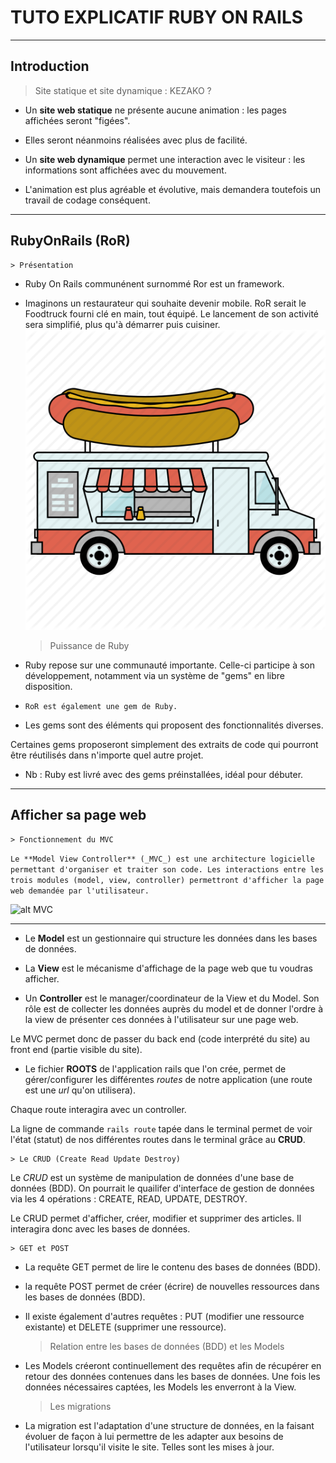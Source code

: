 
# TUTO EXPLICATIF RUBY ON RAILS 

---

## Introduction 

> Site statique et site dynamique : KEZAKO ?

* Un **site web statique** ne présente aucune animation : les pages affichées seront "figées". 
- Elles seront néanmoins réalisées avec plus de facilité.

* Un **site web dynamique** permet une interaction avec le visiteur : les informations sont affichées avec du mouvement. 
- L'animation est plus agréable et évolutive, mais demandera toutefois un travail de codage conséquent.

---

## RubyOnRails (RoR) 

	> Présentation

- Ruby On Rails communénent surnommé Ror est un framework. 

- Imaginons un restaurateur qui souhaite devenir mobile. RoR serait le Foodtruck fourni clé en main, tout équipé. Le lancement de son activité sera simplifié, plus qu'à démarrer puis cuisiner. ![alt foodtruck](https://raw.githubusercontent.com/Polo94/Polo94-S4J1-ReadmeOnRails/master/food_car-2-512.png)


	> Puissance de Ruby

* Ruby repose sur une communauté importante. Celle-ci participe à son développement, notamment via un système de "gems" en libre disposition.

- `RoR est également une gem de Ruby.`

* Les gems sont des éléments qui proposent des fonctionnalités diverses.

Certaines gems proposeront simplement des extraits de code qui pourront être réutilisés dans n'importe quel autre projet.

* Nb : Ruby est livré avec des gems préinstallées, idéal pour débuter.

---

## Afficher sa page web

	> Fonctionnement du MVC

```Le **Model View Controller** (_MVC_) est une architecture logicielle permettant d'organiser et traiter son code. Les interactions entre les trois modules (model, view, controller) permettront d'afficher la page web demandée par l'utilisateur.```

![alt MVC](https://github.com/Polo94/Polo94-S4J1-ReadmeOnRails/blob/master/schema-mvc.png)

-----

* Le **Model** est un gestionnaire qui structure les données dans les bases de données.

* La **View** est le mécanisme d'affichage de la page web que tu voudras afficher.

* Un **Controller** est le manager/coordinateur de la View et du Model. Son rôle est de collecter les données auprès du model et de donner l'ordre à la view de présenter ces données à l'utilisateur sur une page web.

Le MVC permet donc de passer du back end (code interprété du site) au front end (partie visible du site).


* Le fichier **ROOTS** de l'application rails que l'on crée, permet de gérer/configurer les différentes *routes* de notre application (une route est une *url* qu'on utilisera).

Chaque route interagira avec un controller.

La ligne de commande `rails route` tapée dans le terminal permet de voir l'état (statut) de nos différentes routes dans le terminal grâce au **CRUD**.


	> Le CRUD (Create Read Update Destroy)

Le *CRUD* est un système de manipulation de données d'une base de données (BDD). On pourrait le quailifer d'interface de gestion de données via les 4 opérations : CREATE, READ, UPDATE, DESTROY.

Le CRUD permet d'afficher, créer, modifier et supprimer des articles. Il interagira donc avec les bases de données.

	> GET et POST

* La requête GET permet de lire le contenu des bases de données (BDD).

* la requête POST permet de créer (écrire) de nouvelles ressources dans les bases de données (BDD).

* Il existe également d'autres requêtes : PUT (modifier une ressource existante) et DELETE (supprimer une ressource).


	> Relation entre les bases de données (BDD) et les Models

* Les Models créeront continuellement des requêtes afin de récupérer en retour des données contenues dans les bases de données. Une fois les données nécessaires captées, les Models les enverront à la View.

	> Les migrations

* La migration est l'adaptation d'une structure de données, en la faisant évoluer de façon à lui permettre de les adapter aux besoins de l'utilisateur lorsqu'il visite le site. Telles sont les mises à jour.

















